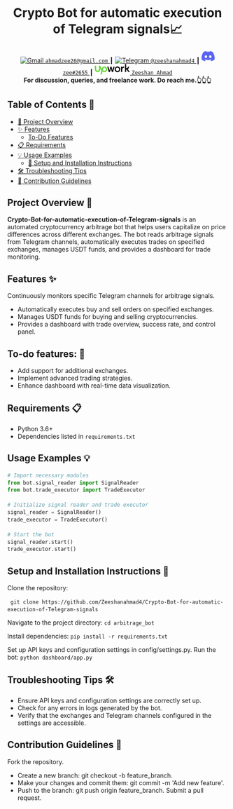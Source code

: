 <h1 align="center">Crypto Bot for automatic execution of Telegram signals📈</h1>

<div align="center">
  <a href="https://mail.google.com/mail/u/?authuser=ahmadzee26@gmail.com">
    <img alt="Gmail" width="30px" src="https://edent.github.io/SuperTinyIcons/images/svg/gmail.svg" />
    <code>ahmadzee26@gmail.com</code>
  </a>
  <span> ┃ </span>
  
  <a href="https://t.me/zeeshanahmad4">
    <img alt="Telegram" width="30px" src="https://edent.github.io/SuperTinyIcons/images/svg/telegram.svg" />
    <code>@zeeshanahmad4</code>
  </a>
  <span> ┃ </span>
  
  <a href="https://discord.com">
    <img alt="Discord" width="30px" src="https://github.com/Zeeshanahmad4/RealEstateMate-WhatsApp-Group-Management-Bot/blob/main/discord-icon-svgrepo-com.svg" />
    <code>zee#2655</code>
  </a>
  <span> ┃ </span>
  
  <a href="https://www.upwork.com/freelancers/zeeshanahmad291">
    <img alt="Upwork" width="80px" src="https://github.com/Zeeshanahmad4/Zeeshanahmad4/blob/main/upwork.svg" />
    <code>Zeeshan Ahmad</code>
  </a>
  
  <br />
  <strong>For discussion, queries, and freelance work. Do reach me.👆👆👆</strong>
</div>


## Table of Contents 📖

- [🌟 Project Overview](#project-overview-)
- [✨ Features](#features-)
   - [ To-Do Features](#to-do-features-)
- [📋 Requirements](#requirements-)
- [💡 Usage Examples](#usage-examples-)
   - [🚀 Setup and Installation Instructions](#setup-and-installation-instructions-)
- [🛠️ Troubleshooting Tips](#contribution-guidelines-)
- [🤝 Contribution Guidelines](#contribution-guidelines-)


## Project Overview 🌟
**Crypto-Bot-for-automatic-execution-of-Telegram-signals** is an automated cryptocurrency arbitrage bot that helps users capitalize on price differences across different exchanges. The bot reads arbitrage signals from Telegram channels, automatically executes trades on specified exchanges, manages USDT funds, and provides a dashboard for trade monitoring.

## Features ✨
 Continuously monitors specific Telegram channels for arbitrage signals.
- Automatically executes buy and sell orders on specified exchanges.
- Manages USDT funds for buying and selling cryptocurrencies.
- Provides a dashboard with trade overview, success rate, and control panel.

## To-do features: 📌
  - Add support for additional exchanges.
  - Implement advanced trading strategies.
  - Enhance dashboard with real-time data visualization.

## Requirements 📋
- Python 3.6+
- Dependencies listed in `requirements.txt`

## Usage Examples 💡
```python
# Import necessary modules
from bot.signal_reader import SignalReader
from bot.trade_executor import TradeExecutor

# Initialize signal reader and trade executor
signal_reader = SignalReader()
trade_executor = TradeExecutor()

# Start the bot
signal_reader.start()
trade_executor.start()
```

## Setup and Installation Instructions 🚀
Clone the repository:

``` git clone https://github.com/Zeeshanahmad4/Crypto-Bot-for-automatic-execution-of-Telegram-signals```

  Navigate to the project directory:
```cd arbitrage_bot```

  Install dependencies:
```pip install -r requirements.txt```

 Set up API keys and configuration settings in config/settings.py.
Run the bot:
```python dashboard/app.py```


## Troubleshooting Tips 🛠️
- Ensure API keys and configuration settings are correctly set up.
- Check for any errors in logs generated by the bot.
- Verify that the exchanges and Telegram channels configured in the settings are accessible.

## Contribution Guidelines 🤝
Fork the repository.
- Create a new branch:  git checkout -b feature_branch.
- Make your changes and commit them:  git commit -m 'Add new feature'.
- Push to the branch:  git push origin feature_branch.
Submit a pull request.






